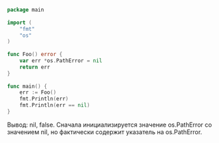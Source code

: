 ```go
package main
 
import (
    "fmt"
    "os"
)
 
func Foo() error {
    var err *os.PathError = nil
    return err
}
 
func main() {
    err := Foo()
    fmt.Println(err)
    fmt.Println(err == nil)
}
```
Вывод: nil, false. Сначала инициализируется значение os.PathError со значением nil, но фактически содержит указатель на os.PathError.  